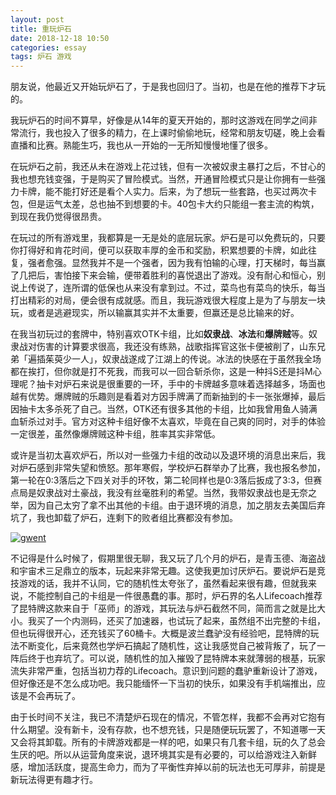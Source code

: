 ```yaml
---
layout: post
title: 重玩炉石
date: 2018-12-18 10:50
categories: essay
tags: 炉石 游戏
---
```


朋友说，他最近又开始玩炉石了，于是我也回归了。当初，也是在他的推荐下才玩的。

我玩炉石的时间不算早，好像是从14年的夏天开始的，那时这游戏在同学之间非常流行，我也投入了很多的精力，在上课时偷偷地玩，经常和朋友切磋，晚上会看直播和比赛。熟能生巧，我也从一开始的一无所知慢慢地懂了很多。

在玩炉石之前，我还从未在游戏上花过钱，但有一次被奴隶主暴打之后，不甘心的我也想充钱变强，于是购买了冒险模式。当然，开通冒险模式只是让你拥有一些强力卡牌，能不能打好还是看个人实力。后来，为了想玩一些套路，也买过两次卡包，但是运气太差，总也抽不到想要的卡。40包卡大约只能组一套主流的构筑，到现在我仍觉得很昂贵。

在玩过的所有游戏里，我都算是一无是处的底层玩家。炉石是可以免费玩的，只要你打得好和肯花时间，便可以获取丰厚的金币和奖励，积累想要的卡牌，如此往复，强者愈强。显然我并不是一个强者，因为我有怕输的心理，打天梯时，每当赢了几把后，害怕接下来会输，便带着胜利的喜悦退出了游戏。没有耐心和恒心，别说上传说了，连所谓的低保也从来没有拿到过。不过，菜鸟也有菜鸟的快乐，每当打出精彩的对局，便会很有成就感。而且，我玩游戏很大程度上是为了与朋友一块玩，或者是逃避现实，所以输赢其实并不太重要，但赢还是总比输来的好。

在我当初玩过的套牌中，特别喜欢OTK卡组，比如**奴隶战**、**冰法**和**爆牌贼**等。奴隶战对伤害的计算要求很高，我还没有练熟，战歌指挥官这张卡便被削了，山东兄弟「遍插茱萸少一人」，奴隶战遂成了江湖上的传说。冰法的快感在于虽然我全场都在挨打，但你就是打不死我，而我可以一回合斩杀你，这是一种抖S还是抖M心理呢？抽卡对炉石来说是很重要的一环，手中的卡牌越多意味着选择越多，场面也越有优势。爆牌贼的乐趣则是看着对方因手牌满了而新抽到的卡一张张爆掉，最后因抽卡太多杀死了自己。当然，OTK还有很多其他的卡组，比如我曾用鱼人骑满血斩杀过对手。官方对这种卡组好像不太喜欢，毕竟在自己爽的同时，对手的体验一定很差，虽然像爆牌贼这种卡组，胜率其实非常低。

或许是当初太喜欢炉石，所以对一些强力卡组的改动以及退环境的消息出来后，我对炉石感到非常失望和愤怒。那年寒假，学校炉石群举办了比赛，我也报名参加，第一轮在0:3落后之下四关对手的环牧，第二轮同样也是0:3落后扳成了3:3，但赛点局是奴隶战对土豪战，我没有丝毫胜利的希望。当然，我带奴隶战也是无奈之举，因为自己太穷了拿不出其他的卡组。由于退环境的消息，加之朋友去美国后弃坑了，我也卸载了炉石，连剩下的败者组比赛都没有参加。

<a data-fancybox href="https://i.imgur.com/xGHgHrg.jpg" data-caption="古老的达贡吞怪卡组">![gwent](https://i.imgur.com/a9787Cc.jpg)</a>

不记得是什么时候了，假期里很无聊，我又玩了几个月的炉石，是青玉德、海盗战和宇宙术三足鼎立的版本，玩起来非常无趣。这使我更加讨厌炉石。要说炉石是竞技游戏的话，我并不认同，它的随机性太夸张了，虽然看起来很有趣，但就我来说，不能控制自己的卡组是一件很愚蠢的事。那时，炉石界的名人Lifecoach推荐了昆特牌这款来自于「巫师」的游戏，其玩法与炉石截然不同，简而言之就是比大小。我买了一个内测码，还买了加速器，也试玩了起来，虽然组不出完整的卡组，但也玩得很开心，还充钱买了60桶卡。大概是波兰蠢驴没有经验吧，昆特牌的玩法不断变化，后来竟然也学炉石搞起了随机性，这让我感觉自己被背叛了，玩了一阵后终于也弃坑了。可以说，随机性的加入摧毁了昆特牌本来就薄弱的根基，玩家流失非常严重，包括当初力荐的Lifecoach。意识到问题的蠢驴重新设计了游戏，但好像还是不怎么成功吧。我只能缅怀一下当初的快乐，如果没有手机端推出，应该是不会再玩了。

由于长时间不关注，我已不清楚炉石现在的情况，不管怎样，我都不会再对它抱有什么期望。没有新卡，没有存款，也不想充钱，只是随便玩玩罢了，不知道哪一天又会将其卸载。所有的卡牌游戏都是一样的吧，如果只有几套卡组，玩的久了总会生厌的吧。所以从运营角度来说，退环境其实是有必要的，可以给游戏注入新鲜感，增加活跃度，提高生命力，而为了平衡性弃掉以前的玩法也无可厚非，前提是新玩法得更有趣才行。





